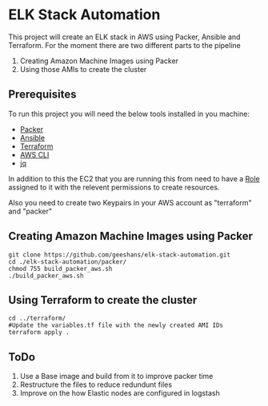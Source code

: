 # ELK Stack Automation

This project will create an ELK stack in AWS using Packer, Ansible and Terraform. For the moment there are two different parts to the pipeline
1. Creating  Amazon Machine Images using Packer
2. Using those AMIs to create the cluster


## Prerequisites

To run this project you will need the below tools installed in you machine:
- [Packer](https://www.packer.io/downloads.html)
- [Ansible](http://docs.ansible.com/ansible/latest/intro_installation.html)
- [Terraform](https://www.terraform.io/intro/index.html)
- [AWS CLI](https://docs.aws.amazon.com/cli/latest/userguide/installing.html)
- [jq](https://stedolan.github.io/jq/)

In addition to this the EC2 that you are running this from need to have a [Role](https://docs.aws.amazon.com/IAM/latest/UserGuide/id_roles.html) assigned to it with the relevent permissions to create resources.

Also you need to create two Keypairs in your AWS account as "terraform" and "packer"

## Creating  Amazon Machine Images using Packer

```shell
git clone https://github.com/geeshans/elk-stack-automation.git
cd ./elk-stack-automation/packer/
chmod 755 build_packer_aws.sh
./build_packer_aws.sh
```

## Using Terraform to create the cluster
```shell
cd ../terraform/
#Update the variables.tf file with the newly created AMI IDs
terraform apply .
```

## ToDo
1. Use a Base image and build from it to improve packer time
2. Restructure the files to reduce redundunt files
3. Improve on the how Elastic nodes are configured in logstash